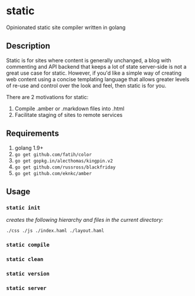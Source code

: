 # static
Opinionated static site compiler written in golang

## Description

Static is for sites where content is generally unchanged, a blog with commenting and
API backend that keeps a lot of state server-side is not a great use case for static.
However, if you'd like a simple way of creating web content using a concise templating language that allows greater levels of re-use and control over the look and feel, then static is for you.

There are 2 motivations for static:

1.  Compile .amber or .markdown files into .html
1.  Facilitate staging of sites to remote services

## Requirements

1.  golang 1.9+
1.  `go get github.com/fatih/color`
1.  `go get gopkg.in/alecthomas/kingpin.v2`
1.  `go get github.com/russross/blackfriday`
1.  `go get github.com/eknkc/amber`

## Usage

### `static init`

_creates the following hierarchy and files in the current directory:_

`
./css
./js
./index.haml
./layout.haml
`

### `static compile`
### `static clean`
### `static version`
### `static server`
